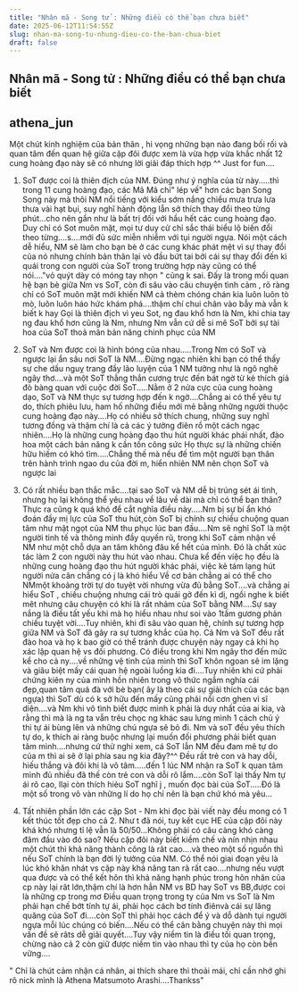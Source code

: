 ```yaml
---
title: "Nhân mã - Song tử : Những điều có thể bạn chưa biết"
date: 2025-06-12T11:54:55Z
slug: nhan-ma-song-tu-nhung-dieu-co-the-ban-chua-biet
draft: false
---
```


## Nhân mã - Song tử : Những điều có thể bạn chưa biết

## athena_jun

Một chút kinh nghiệm của bản thân , hi vọng những bạn nào đang bối rối và quan tâm đến quan hệ giữa cặp đôi được xem là vừa hợp vừa khắc nhất 12 cung hoàng đạo này sẽ có nhưng lời giải đáp thích hợp ^^ Just for fun....

1. SoT được coi là thiên địch của NM. Đúng như ý nghĩa của từ này.....thì trong 11 cung hoàng đạo, các Mã Mã chỉ" lép vế" hơn các bạn Song Song này mà thôi NM nổi tiếng với kiểu sớm nắng chiều mưa trưa lưa thưa vài hạt bụi, suy nghĩ hành động lẫn sở thích thay đổi theo từng phút...cho nên gần như là bất trị đối với hầu hết các cung hoàng đạo. Duy chỉ có Sot muôn mặt, mọi tư duy cử chỉ sắc thái biểu lộ biến đổi theo từng....s....mới đủ sức miễn nhiễm với tụi người ngựa. Nói một cách dễ hiểu, NM sẽ làm cho bạn bè ở các cung khác phát mệt vì sự thay đổi của nó nhưng chính bản thân lại vò đầu bứt tai bởi cái sự thay đổi đến kì quái trong con người của SoT trong trường hợp này cũng có thể nói...."vỏ quýt dày có móng tay nhọn " cũng k sai. Đấy là trong mối quan hệ bạn bè giữa Nm vs SoT, còn đi sâu vào câu chuyện tình cảm , rõ ràng chỉ có SoT muôn mặt mới khiến NM cả thèm chóng chán kia luôn luôn tò mò, luôn luôn háo hức khám phá....thậm chí chui chân vào bẫy mà vẫn k biết k hay Gọi là thiên địch vì yeu Sot, ng đau khổ hơn là Nm, khi chia tay ng đau khổ hơn cũng là Nm, nhưng Nm vẫn cứ dễ si mê SoT bởi sự tài hoa của SoT thoả mãn bản năng chinh phục của NM

2. SoT và Nm được coi là hình bóng của nhau.....Trong Nm có SoT và ngược lại ẩn sâu nơi SoT là NM....Đừng ngạc nhiên khi bạn có thể thấy sự che dấu nguỵ trang đầy lão luyện của 1 NM tưởng như là ngô nghê ngây thơ....và một SoT thẳng thắn cương trực đến bát ngờ từ kẻ thích giả đò bàng quan với cuộc đời SoT.....Nằm ở 2 nửa cực của cung hoàng dạo, SoT và NM thực sự tương hợp đến k ngờ....Chẳng ai có thể yêu tự do, thích phiêu lưu, ham hố những điều mới mẻ bằng những người thuộc cung hoàng đạo này....Họ có nhiều sở thích chung, những suy nghĩ tương đồng và thậm chí là cả các ý tưởng điên rồ một cách ngạc nhiên....Họ là những cung hoàng đạo thu hút người khác phái nhất, đào hoa một cách bản năng k cần tốn công sức Họ thực sự là những chiến hữu hiếm có khó tìm.....Chẳng thế mà nếu đế tìm một người bạn thân trên hành trình ngao du của đời m, hiển nhiên NM nên chọn SoT và ngược lai

3. Có rất nhiều bạn thắc mắc....tại sao SoT và NM dễ bị trúng sét ái tình, nhưng họ lại không thể yêu nhau về lâu về dài mà chỉ có thể bạn thân? Thực ra cũng k quá khó để cắt nghĩa điều này.....Nm bị sự bí ẩn khó đoán đầy mị lực của SoT thu hút,còn SoT bị chính sự chiều chuộng quan tâm như mật ngọt của NM thu phục lúc ban đầu....Nm sẽ nghĩ SoT là một người tinh tế và thông minh đầy quyến rũ, trong khi SoT cảm nhận về NM như một chỗ dựa an tâm không đâu kể hết của mình. Đó là chất xúc tác làm 2 con người này thu hút vào nhau. Chưa kể đến việc họ đều là những cung hoàng đạo thu hút người khác phái, việc kẻ tám lạng hút người nửa cân chẳng có j là khó hiểu Về cơ bản chẳng ai có thể cho NMmột khoảng trời tự do tuyệt vời nhưng vừa đủ bằng SoT....và chẳng ai hiểu SoT , chiều chuộng nhưng cái trò quái gở đến kì dị, ngồi nghe k biết mêt nhưng câu chuyện có khi là rất nhảm của SoT bằng NM....Sự say nắng là điều tất yếu khi mà họ hiểu nhau như soi vào 1tấm gương phản chiếu tuyệt vời....Tuy nhiên, khi đi sâu vào quan hệ, chính sự tương hợp giữa NM và SoT đã gây ra sự tương khắc của họ. Cả Nm và SoT đều rất đào hoa và họ k bao giờ có thể tránh được chuyện này ngay cả khi họ xác lập quan hệ vs đối phương. Có điều trong khi Nm ngây thơ đến mức kể cho cả ny....về những vệ tinh của mình thì SoT khôn ngoan sẽ im lặng và giâu biệt mấy cái quan hệ ngoài luồng kia đi....Tuy nhiên khi cứ phải chứng kiên ny của mình hồn nhiên trong vô thức ngắm nghía cái đẹp,quan tâm quá đà với bè bạn( ây là theo cái sự giải thích của các bạn ngựa) thì SoT dù có k sở hữu đến mấy cũng phải nổi cơn ghen vì sĩ diện....và Nm khi vô tình biết được mình k phải là duy nhất của ai kia, và rằng thì mà là ng ta vẫn trêu chọc ng khác sau lưng mình 1 cách chủ ý thì tự ái bùng lên và những chú ngựa sẽ bỏ đi. Nm và soT đều yêu thích tự do, k thích ai ràng buộc nhưng lại muốn đối phương phải biết quan tâm mình....nhưng cứ thử nghi xem, cá SoT lẫn NM đều đam mê tự do của m thì ai sẽ ở lại phía sau ng kia đây?^^ Đều rất trẻ con và hay dỗi, hiếu thắng và đôi khi là vô tâm.....đến 1 lúc NM nhận ra SoT k quan tâm mình đủ nhiều đã thế còn trẻ con và dỗi rõ lắm....còn SoT lại thấy Nm tự ái rõ cao, llại còn thích hiẻu SoT nghĩ j , muốn đọc bài cúa SoT.....Đó là một số trong vô vàn những lí do họ chỉ nên là bạn chứ khó mà yêu...

4. Tất nhiên phần lớn các cặp Sot - Nm khi đọc bài viết này đều mong có 1 kết thúc tốt đẹp cho cả 2. Như t đã nói, tuy kết cục HE của cặp đôi này khá khó nhưng tỉ lệ vẫn là 50/50...Không phải có câu càng khó càng đâm đầu vào đó sao? Nếu cặp đôi này biết kiềm chế và nín nhịn nhau một chút thì khả năng thành công là rât cao....và theo một số nguồn thì nếu SoT chính là bạn đời lý tưởng của NM. Có thể nói giai đoạn yêu là lúc khó khăn nhát vs cặp này khả năng tan rã rất cao....nhưng nếu vượt qua được và có thể kết hôn thì khả năng hạnh phúc trong hôn nhân của cp này lại rât lớn,thậm chí là hơn hẳn NM vs BD hay SoT vs BB,được coi là những cp trong mơ Điều quan trọng trong ty của Nm vs SoT là Nm phải hạn chế bớt tính tự ái, phải học cách bơ tính điênvà cái sự lăng quăng của SoT đi....còn SoT thì phải học cách để ý và dỗ dành tụi người ngựa mỗi lúc chúng có biến....Nếu có thể cân bằng chuyện này thì mọi vấn đề sẽ râts dễ giải quyết....Tuy vậy niềm tin là điều tối quan trọng, chừng nào cả 2 còn giữ được niềm tin vào nhau thì ty của họ còn bền vững....

" Chỉ là chút cảm nhận cá nhân, ai thích share thì thoải mái, chỉ cần nhớ ghi rõ nick mình là Athena Matsumoto Arashi....Thankss"